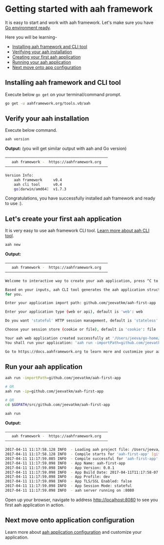# Getting started with aah framework

It is easy to start and work with aah framework. Let's make sure you have [Go environment ready](prerequisites.html).

Here you will be learning-

* [Installing aah framework and CLI tool](#installing-aah-framework-and-cli-tool)
* [Verifying your aah installation](#verify-your-aah-installation)
* [Creating your first aah application](#let-s-create-your-first-aah-application)
* [Running your aah application](#run-your-aah-application)
* [Next move onto app configuration](app-config.html)

## Installing aah framework and CLI tool

Execute below `go get` on your terminal/command prompt.

```bash
go get -u aahframework.org/tools.v0/aah
```

## Verify your aah installation

Execute below command.

```bash
aah version
```

**Output:** (you will get similar output with aah and Go version)
```bash
–––––––––––––––––––––––––––––––––––––––––––––––
   aah framework -  https://aahframework.org
–––––––––––––––––––––––––––––––––––––––––––––––

Version Info:
	aah framework     v0.4
	aah cli tool      v0.4
	go[darwin/amd64]  v1.7.3
```

Congratulations, you have successfully installed aah framework and ready to use :).

## Let's create your first aah application

It is very easy to use aah framework CLI tool. [Learn more about aah CLI tool](aah-cli-tool.html).

```bash
aah new
```

**Output:**
```bash
–––––––––––––––––––––––––––––––––––––––––––––––
   aah framework -  https://aahframework.org
–––––––––––––––––––––––––––––––––––––––––––––––

Welcome to interactive way to create your aah application, press ^C to exit :)

Based on your inputs, aah CLI tool generates the aah application structure
for you.

Enter your application import path: github.com/jeevatkm/aah-first-app

Enter your application type (web or api), default is 'web': web

Do you want 'stateful' HTTP session management, default is 'stateless' (Y/n): Y

Choose your session store (cookie or file), default is 'cookie': file

Your aah web application created successfully at '/Users/jeeva/go-home/src/github.com/jeevatkm/aah-first-app'
You shall run your application: 'aah run -importPath=github.com/jeevatkm/aah-first-app'

Go to https://docs.aahframework.org to learn more and customize your aah application.

```

## Run your aah application

```bash
aah run -importPath=github.com/jeevatkm/aah-first-app

# OR
aah run -ip=github.com/jeevatkm/aah-first-app

# OR
cd $GOPATH/src/github.com/jeevatkm/aah-first-app

aah run
```

**Output:**
```bash
–––––––––––––––––––––––––––––––––––––––––––––––
   aah framework -  https://aahframework.org
–––––––––––––––––––––––––––––––––––––––––––––––

2017-04-11 11:17:58.128 INFO  - Loading aah project file: /Users/jeeva/go-home/src/github.com/jeevatkm/aah-first-app/aah.project
2017-04-11 11:17:58.128 INFO  - Compile starts for 'aah-first-app' [github.com/jeevatkm/aah-first-app]
2017-04-11 11:17:59.085 INFO  - Compile successful for 'aah-first-app' [github.com/jeevatkm/aah-first-app]
2017-04-11 11:17:59.098 INFO  - App Name: aah-first-app
2017-04-11 11:17:59.098 INFO  - App Version: 0.0.1
2017-04-11 11:17:59.098 INFO  - App Build Date: 2017-04-11T11:17:58-07:00
2017-04-11 11:17:59.098 INFO  - App Profile: dev
2017-04-11 11:17:59.098 INFO  - App TLS/SSL Enabled: false
2017-04-11 11:17:59.098 INFO  - App Session Mode: stateful
2017-04-11 11:17:59.098 INFO  - aah server running on :8080
```

Open up your browser, navigate to address [http://localhost:8080](http://localhost:8080) to see you first aah application in action.

## Next move onto application configuration

Learn more about [aah application configuration](app-config.html) and customize your application.
